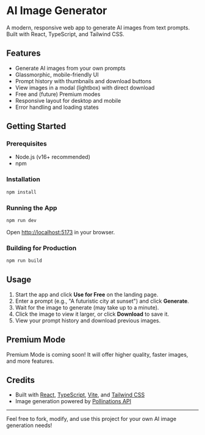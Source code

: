 # AI Image Generator

A modern, responsive web app to generate AI images from text prompts. Built with React, TypeScript, and Tailwind CSS.

## Features
- Generate AI images from your own prompts
- Glassmorphic, mobile-friendly UI
- Prompt history with thumbnails and download buttons
- View images in a modal (lightbox) with direct download
- Free and (future) Premium modes
- Responsive layout for desktop and mobile
- Error handling and loading states

## Getting Started

### Prerequisites
- Node.js (v16+ recommended)
- npm

### Installation
```bash
npm install
```

### Running the App
```bash
npm run dev
```
Open [http://localhost:5173](http://localhost:5173) in your browser.

### Building for Production
```bash
npm run build
```

## Usage
1. Start the app and click **Use for Free** on the landing page.
2. Enter a prompt (e.g., "A futuristic city at sunset") and click **Generate**.
3. Wait for the image to generate (may take up to a minute).
4. Click the image to view it larger, or click **Download** to save it.
5. View your prompt history and download previous images.

## Premium Mode
Premium Mode is coming soon! It will offer higher quality, faster images, and more features.

## Credits
- Built with [React](https://reactjs.org/), [TypeScript](https://www.typescriptlang.org/), [Vite](https://vitejs.dev/), and [Tailwind CSS](https://tailwindcss.com/)
- Image generation powered by [Pollinations API](https://image.pollinations.ai/)

---

Feel free to fork, modify, and use this project for your own AI image generation needs!
